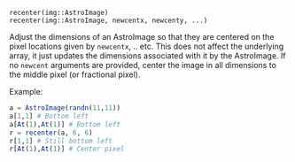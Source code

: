```
recenter(img::AstroImage)
recenter(img::AstroImage, newcentx, newcenty, ...)
```

Adjust the dimensions of an AstroImage so that they are centered on the pixel locations given by `newcentx`, .. etc. This does not affect the underlying array, it just updates the dimensions associated with it by the AstroImage. If no `newcent` arguments are provided, center the image in all dimensions to the middle pixel (or fractional pixel).

Example:

```julia
a = AstroImage(randn(11,11))
a[1,1] # Bottom left
a[At(1),At(1)] # Bottom left
r = recenter(a, 6, 6)
r[1,1] # Still bottom left
r[At(1),At(1)] # Center pixel
```
